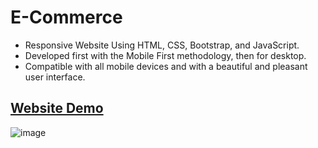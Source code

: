 # E-Commerce
- Responsive Website Using HTML, CSS, Bootstrap, and JavaScript.
- Developed first with the Mobile First methodology, then for desktop.
- Compatible with all mobile devices and with a beautiful and pleasant user interface.

## [Website Demo](https://mahrous-gamal.github.io/Electronic-Commerce/)

![image](https://github.com/Mahrous-Gamal/Electronic-Commerce/assets/105131896/298dab86-867f-4c88-a334-7bbafa76aa3c)
